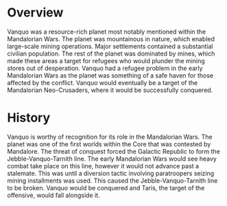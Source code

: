 # Overview

Vanquo was a resource-rich planet most notably mentioned within the Mandalorian Wars.
The planet was mountainous in nature, which enabled large-scale mining operations.
Major settlements contained a substantial civilian population.
The rest of the planet was dominated by mines, which made these areas a target for refugees who would plunder the mining stores out of desperation.
Vanquo had a refugee problem in the early Mandalorian Wars as the planet was something of a safe haven for those affected by the conflict.
Vanquo would eventually be a target of the Mandalorian Neo-Crusaders, where it would be successfully conquered.

# History

Vanquo is worthy of recognition for its role in the Mandalorian Wars.
The planet was one of the first worlds within the Core that was contested by Mandalore.
The threat of conquest forced the Galactic Republic to form the Jebble-Vanquo-Tarnith line.
The early Mandalorian Wars would see heavy combat take place on this line, however it would not advance past a stalemate.
This was until a diversion tactic involving paratroopers seizing mining installments was used.
This caused the Jebble-Vanquo-Tarnith line to be broken.
Vanquo would be conquered and Taris, the target of the offensive, would fall alongside it.
